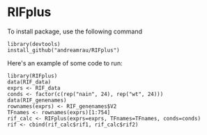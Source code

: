 # RIFplus

To install package, use the following command

```
library(devtools)
install_github("andreamrau/RIFplus")
```

Here's an example of some code to run:
```
library(RIFplus)
data(RIF_data)
exprs <- RIF_data
conds <- factor(c(rep("nain", 24), rep("wt", 24)))
data(RIF_genenames)
rownames(exprs) <- RIF_genenames$V2
TFnames <- rownames(exprs)[1:754]
rif_calc <- RIFplus(exprs=exprs, TFnames=TFnames, conds=conds)
rif <- cbind(rif_calc$rif1, rif_calc$rif2)
```